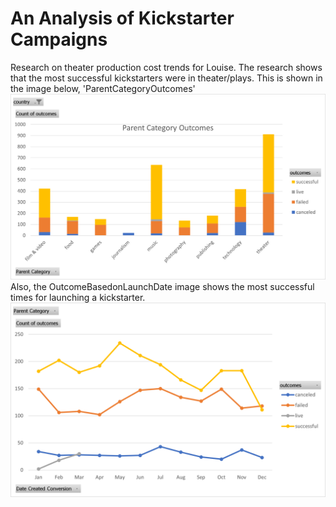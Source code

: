 # An Analysis of Kickstarter Campaigns
Research on theater production cost trends for Louise.
The research shows that the most successful kickstarters were in theater/plays.
This is shown in the image below, 'ParentCategoryOutcomes'
![ParentCategoryOutcomes](https://github.com/LasithaL/kickstarter-analysis/blob/main/ParentCategoryOutcomes.png)
Also, the OutcomeBasedonLaunchDate image shows the most successful times for launching a kickstarter.
![OutcomesBasedonLaunchDate](https://github.com/LasithaL/kickstarter-analysis/blob/main/OutcomesBasedonLaunchDate.png)
